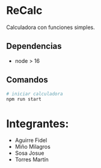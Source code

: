 # ReCalc

Calculadora con funciones simples.

## Dependencias

- node > 16

## Comandos

```bash
# iniciar calculadora
npm run start
```

# Integrantes:

- Aguirre Fidel
- Miño Milagros
- Sosa Josue
- Torres Martín
